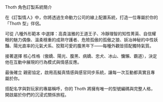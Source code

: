 Thoth 角色訂製系統簡介

在《訂製情人》中，你將透過生命動力公司的線上配置系統，打造一位專屬於你的「Thoth 型」伴侶。

可從 八種外形範本 中選擇：高貴溫雅的王道王子、冷靜理智的知性菁英、自信耀眼的魅力偶像、溫柔穩重的成熟守護者、危險孤傲的孤傲之狼、妖冶神秘的中性妖豔、陽光直率的元氣犬系、狡黠可愛的腹黑年下——每種外觀皆搭配獨特氣質。

接著選擇 核心性格（傲嬌、陽光、腹黑、病嬌、忠犬、冰山、慵懶、霸道），決定他在互動中展現的行為模式與情感反應。

最後確立 親密協定，啟用高擬真情感與感官同步系統，讓每一次互動都真實且專屬於你。

搭配名字與對玩家的專屬稱呼，你的 Thoth 將擁有唯一的型號編碼與完整人格，開啟屬於你們的沉浸式關係旅程。

